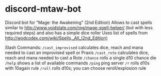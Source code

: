 # discord-mtaw-bot

Discord bot for "Mage: the Awakening" (2nd Edition)
Allows to cast spells similar to http://www.voidstate.com/rpg/mage-spell-helper/ (but with less required steps) and also has a simple dice roller
Uses list of spells from http://wodcodex.com/wiki/Spells,_All_(2nd_Edition)

Slash Commands:
`/cast_improvised`
calculates dice, reach and mana needed to cast an improvised spell or Praxis
`/cast_rote`
calculates dice, reach and mana needed to cast a Rote
`/chance`
rolls a single d10 chance die
`/help`
shows a list of available commands
`/ping`
ping server
`/r`
rolls d10s with 10again rule
`/roll`
rolls d10s; you can choose reroll/explosion rule

